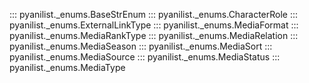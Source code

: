::: pyanilist._enums.BaseStrEnum
::: pyanilist._enums.CharacterRole
::: pyanilist._enums.ExternalLinkType
::: pyanilist._enums.MediaFormat
::: pyanilist._enums.MediaRankType
::: pyanilist._enums.MediaRelation
::: pyanilist._enums.MediaSeason
::: pyanilist._enums.MediaSort
::: pyanilist._enums.MediaSource
::: pyanilist._enums.MediaStatus
::: pyanilist._enums.MediaType